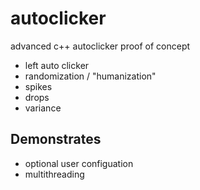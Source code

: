 # autoclicker
advanced c++ autoclicker proof of concept 

- left auto clicker  
- randomization / "humanization"  
- spikes  
- drops  
- variance  

## Demonstrates 
   
- optional user configuation  
- multithreading  
